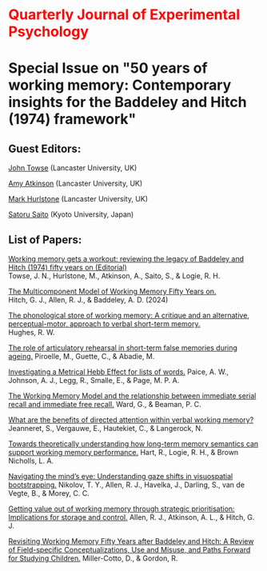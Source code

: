 # <span style="color: red">Quarterly Journal of Experimental Psychology</span> 

# Special Issue on "50 years of working memory: Contemporary insights for the Baddeley and Hitch (1974) framework" 

## Guest Editors:  
[John Towse](<https://orcid.org/0000-0003-1183-5508>) (Lancaster University, UK) 

[Amy Atkinson](<https://orcid.org/000-0001-9536-6950>) (Lancaster University, UK)

[Mark Hurlstone](<https://orcid.org/0000-0001-9920-6284>) (Lancaster University, UK) 

[Satoru Saito](<https://orcid.org/0000-0002-0403-3606>) (Kyoto University, Japan) 

## List of Papers:  

[Working memory gets a workout: reviewing the legacy of Baddeley and Hitch (1974) fifty years on (Editorial)](<https://doi.org/10.1177/17470218241301759>)
<br>Towse, J. N., Hurlstone, M., Atkinson, A., Saito, S., & Logie, R. H.

[The Multicomponent Model of Working Memory Fifty Years on.](<https://doi.org/10.1177/17470218241290909>)
<br>Hitch, G. J., Allen, R. J., & Baddeley, A. D. (2024) 

[The phonological store of working memory: A critique and an alternative, perceptual-motor, approach to verbal short-term memory.](<https://doi.org/10.1177/17470218241257885>)
<br>Hughes, R. W.
 
[The role of articulatory rehearsal in short-term false memories during ageing.](<https://doi.org/10.1177/17470218241269320>) 
Piroelle, M., Guette, C., & Abadie, M.

[Investigating a Metrical Hebb Effect for lists of words.](<https://doi.org/10.1177/17470218241285884>)
Paice, A. W., Johnson, A. J., Legg, R., Smalle, E., & Page, M. P. A.
 
[The Working Memory Model and the relationship between immediate serial recall and immediate free recall.](<https://doi.org/10.1177/17470218241282093>)
Ward, G., & Beaman, P. C.
 
[What are the benefits of directed attention within verbal working memory?](<https://doi.org/10.1177/17470218241299918>)
Jeanneret, S., Vergauwe, E., Hautekiet, C., & Langerock, N.

[Towards theoretically understanding how long-term memory semantics can support working memory performance.](<https://doi.org/10.1177/17470218241284414>)
Hart, R., Logie, R. H., & Brown Nicholls, L. A.
 
[Navigating the mind’s eye: Understanding gaze shifts in visuospatial bootstrapping.](<https://doi.org/10.1177/17470218241282426>)
Nikolov, T. Y., Allen, R. J., Havelka, J., Darling, S., van de Vegte, B., & Morey, C. C.

[Getting value out of working memory through strategic prioritisation: Implications for storage and control.](<https://doi.org/10.1177/17470218241258102>)
Allen, R. J., Atkinson, A. L., & Hitch, G. J.

[Revisiting Working Memory Fifty Years after Baddeley and Hitch: A Review of Field-specific Conceptualizations, Use and Misuse, and Paths Forward for Studying Children.](<https://doi.org/10.1177/17470218241301701>)
Miller-Cotto, D., & Gordon, R.